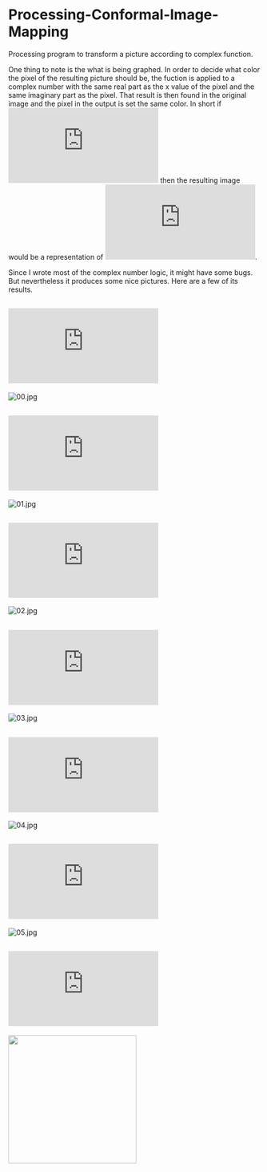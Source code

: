# Processing-Conformal-Image-Mapping
Processing program to transform a picture according to complex function.

One thing to note is the what is being graphed. In order to decide what color the pixel of the resulting picture should be, the fuction is applied to a complex number with the same real part as the x value of the pixel and the same imaginary part as the pixel. That result is then found in the original image and the pixel in the output is set the same color. In short if ![f(z)=z^{2}](https://latex.codecogs.com/svg.latex?f(x)%3Dz%5E%7B2%7D) then the resulting image would be a representation of ![f(z)=\sqrt{z}](https://latex.codecogs.com/svg.latex?f(x)%3D%5Csqrt%7Bz%7D).

Since I wrote most of the complex number logic, it might have some bugs. But nevertheless it produces some nice pictures. Here are a few of its results.


## ![f(z)=z](https://latex.codecogs.com/svg.latex?f(x)%3Dz)

![00.jpg](https://raw.githubusercontent.com/Jerry-G/Processing-Conformal-Image-Mapping/master/img/00.jpg)

## ![f(z)=\sqrt{z}](https://latex.codecogs.com/svg.latex?f(x)%3D%5Csqrt%7Bz%7D)

![01.jpg](https://raw.githubusercontent.com/Jerry-G/Processing-Conformal-Image-Mapping/master/img/01.jpg)

## ![f(z)=\sqrt[3]{z}](https://latex.codecogs.com/svg.latex?f(z)%3D%5Csqrt%5B3%5D%7Bz%7D)

![02.jpg](https://raw.githubusercontent.com/Jerry-G/Processing-Conformal-Image-Mapping/master/img/02.jpg)

## ![f(z)=\sqrt[4]{z}](https://latex.codecogs.com/svg.latex?f(z)%3D%5Csqrt%5B4%5D%7Bz%7D)

![03.jpg](https://raw.githubusercontent.com/Jerry-G/Processing-Conformal-Image-Mapping/master/img/03.jpg)

## ![f(z)=e^z](https://latex.codecogs.com/svg.latex?e%5Ez)

![04.jpg](https://raw.githubusercontent.com/Jerry-G/Processing-Conformal-Image-Mapping/master/img/04.jpg)

## ![f(z)=\sqrt{e^z}](https://latex.codecogs.com/svg.latex?f(z)%3D%5Csqrt%7Be%5Ez%7D)

![05.jpg](https://raw.githubusercontent.com/Jerry-G/Processing-Conformal-Image-Mapping/master/img/05.jpg)

## ![f(z)=\sqrt[3]{e^z}](https://latex.codecogs.com/svg.latex?f(z)%3D%5Csqrt%5B3%5D%7Be%5Ez%7D)

<img align="center" src="https://raw.githubusercontent.com/Jerry-G/Processing-Conformal-Image-Mapping/master/img/06.jpg" width="256" >



